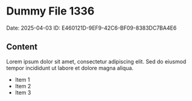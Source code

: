 # Dummy File 1336

Date: 2025-04-03
ID: E460121D-9EF9-42C6-BF09-8383DC7BA4E6

## Content

Lorem ipsum dolor sit amet, consectetur adipiscing elit.
Sed do eiusmod tempor incididunt ut labore et dolore magna aliqua.

* Item 1
* Item 2
* Item 3


